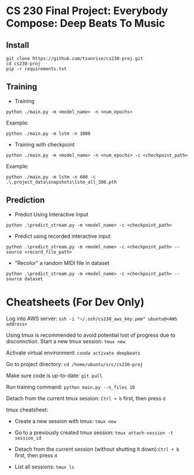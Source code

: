 # CS 230 Final Project: Everybody Compose: Deep Beats To Music 

## Install
```
git clone https://github.com/tsunrise/cs230-proj.git
cd cs230-proj
pip -r requirements.txt
```
## Training
- Training
```
python ./main.py -m <model_name> -n <num_epochs>
```
Example: 
```
python ./main.py -m lstm -n 1000
```
- Training with checkpoint
```
python ./main.py -m <model_name> -n <num_epochs> -c <checkpoint_path>
```
Example:
```
python ./main.py -m lstm -n 600 -c .\.project_data\snapshots\lstm_all_300.pth
```
## Prediction
- Predict Using Interactive Input
```
python .\predict_stream.py -m <model_name> -c <checkpoint_path>
```
- Predict using recorded interactive input
```
python .\predict_stream.py -m <model_name> -c <checkpoint_path> --source <record_file_path>
```
- "Recolor" a random MIDI file in dataset
```
python .\predict_stream.py -m <model_name> -c <checkpoint_path> --source dataset
```

# Cheatsheets (For Dev Only)

Log into AWS server:
`ssh -i "~/.ssh/cs230_aws_key.pem" ubuntu@<AWS address>`

Using tmux is recommended to avoid potential lost of progress due to disconnction. Start a new tmux session:
`tmux new`

Activate virtual environment:
`conda activate deepbeats`

Go to project directory:
`cd /home/ubuntu/src/cs230-proj`

Make sure code is up-to-date:
`git pull`

Run training command:
`python main.py --n_files 10`

Detach from the current tmux session: `Ctrl + b` first, then press `d`



tmux cheatsheet:

* Create a new session with tmux: `tmux new`

* Go to a previously created tmux session: `tmux attach-session -t session_id`

* Detach from the current session (without shutting it down):`Ctrl + b` first, then press `d`

* List all sessions: `tmux ls`

